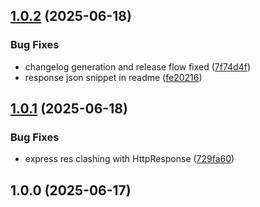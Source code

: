 ## [1.0.2](https://github.com/hitraa/express-response-rest/compare/v1.0.1...v1.0.2) (2025-06-18)

### Bug Fixes

* changelog generation and release flow fixed ([7f74d4f](https://github.com/hitraa/express-response-rest/commit/7f74d4fbb57272645bac686ee1ae95d8d51305aa))
* response json snippet in readme ([fe20216](https://github.com/hitraa/express-response-rest/commit/fe20216942c1f0d4e0294ae44d4787d264556cc4))
## [1.0.1](https://github.com/hitraa/express-response-rest/compare/v1.0.0...v1.0.1) (2025-06-18)

### Bug Fixes

* express res clashing with HttpResponse ([729fa60](https://github.com/hitraa/express-response-rest/commit/729fa60ff6544fd399ba724167983c7e6dc61eca))
## 1.0.0 (2025-06-17)
